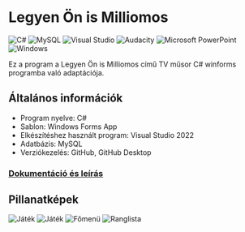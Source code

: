 # Legyen Ön is Milliomos

![C#](https://img.shields.io/badge/c%23-%23239120.svg?style=for-the-badge&logo=c-sharp&logoColor=white)
![MySQL](https://img.shields.io/badge/mysql-%2300f.svg?style=for-the-badge&logo=mysql&logoColor=white)
![Visual Studio](https://img.shields.io/badge/Visual%20Studio-5C2D91.svg?style=for-the-badge&logo=visual-studio&logoColor=white)
![Audacity](https://img.shields.io/badge/Audacity-0000CC?style=for-the-badge&logo=audacity&logoColor=white)
![Microsoft PowerPoint](https://img.shields.io/badge/Microsoft_PowerPoint-B7472A?style=for-the-badge&logo=microsoft-powerpoint&logoColor=white)
![Windows](https://img.shields.io/badge/Windows-0078D6?style=for-the-badge&logo=windows&logoColor=white)

Ez a program a Legyen Ön is Milliomos című TV műsor C# winforms programba való adaptációja. 
## Általános információk
- Program nyelve: C#
- Sablon: Windows Forms App
- Elkészítéshez használt program: Visual Studio 2022
- Adatbázis: MySQL
- Verziókezelés: GitHub, GitHub Desktop


### [Dokumentáció és leírás](https://czh.hu/f/wwbm.pdf)

## Pillanatképek
![Játék](https://github.com/ZenteCegledi/WhoWantsToBeAMillionare_hu/assets/74572824/af4c80d4-8312-477d-bf22-f67c1028e023)
![Játék](https://github.com/ZenteCegledi/WhoWantsToBeAMillionare_hu/assets/74572824/803ebd43-1900-484f-ac99-e5f964837b1d)
![Főmenü](https://github.com/ZenteCegledi/WhoWantsToBeAMillionare_hu/assets/74572824/17f0d0da-b065-40fa-94f5-ddfe2735170c)
![Ranglista](https://github.com/ZenteCegledi/WhoWantsToBeAMillionare_hu/assets/74572824/33ea7db3-f061-44cd-b120-f26c2f857ae3)
